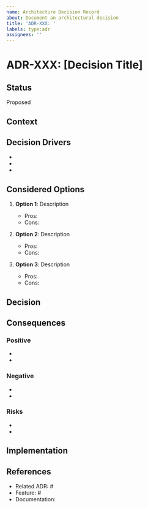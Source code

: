 ```yaml
---
name: Architecture Decision Record
about: Document an architectural decision
title: 'ADR-XXX: '
labels: type:adr
assignees: ''
---
```


# ADR-XXX: [Decision Title]

## Status
<!-- Proposed | Accepted | Deprecated | Superseded -->
Proposed

## Context
<!-- Background information and the problem that needs to be solved -->

## Decision Drivers
<!-- Key factors influencing the decision -->
-
-
-

## Considered Options
1. **Option 1**: Description
   - Pros:
   - Cons:

2. **Option 2**: Description
   - Pros:
   - Cons:

3. **Option 3**: Description
   - Pros:
   - Cons:

## Decision
<!-- What we're doing and why -->

## Consequences
### Positive
-
-

### Negative
-
-

### Risks
-
-

## Implementation
<!-- How this will be implemented -->

## References
- Related ADR: #
- Feature: #
- Documentation: